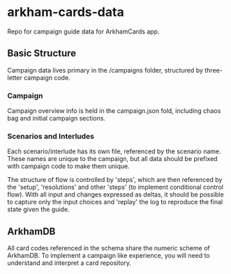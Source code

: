 # arkham-cards-data
Repo for campaign guide data for ArkhamCards app.

## Basic Structure
Campaign data lives primary in the /campaigns folder, structured by three-letter campaign code.

### Campaign
Campaign overview info is held in the campaign.json fold, including chaos bag and initial campaign sections.

### Scenarios and Interludes
Each scenario/interlude has its own file, referenced by the scenario name. These names are unique to the campaign, but all data should be prefixed with campaign code to make them unique.

The structure of flow is controlled by 'steps', which are then referenced by the 'setup', 'resolutions' and other 'steps' (to implement conditional control flow). With all input and changes expressed as deltas, it should be possible to capture only the input choices and 'replay' the log to reproduce the final state given the guide.

## ArkhamDB
All card codes referenced in the schema share the numeric scheme of ArkhamDB.
To implement a campaign like experience, you will need to understand and interpret a card repository.